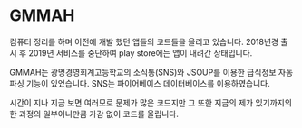 # GMMAH

컴퓨터 정리를 하며 이전에 개발 했던 앱들의 코드들을 올리고 있습니다.
2018년경 출시 후 2019년 서비스를 중단하여 play store에는 앱이 내려간 상태입니다.

GMMAH는 광명경영회계고등학교의 소식통(SNS)와 JSOUP를 이용한 급식정보 자동 파싱 기능이 있었습니다.
SNS는 파이어베이스 데이터베이스를 이용하였습니다.

시간이 지나 지금 보면 여러모로 문제가 많은 코드지만 그 또한 지금의 제가 있기까지의 한 과정의 일부이니만큼 가감 없이 코드를 올립니다. 
